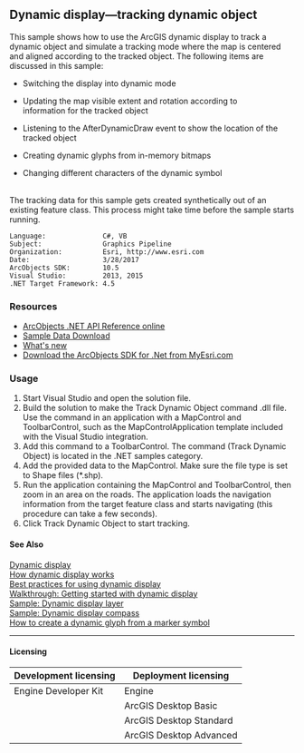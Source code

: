 ## Dynamic display—tracking dynamic object

  <div xmlns="http://www.w3.org/1999/xhtml" xmlns:my="http://schemas.microsoft.com/office/infopath/2003/myXSD/2006-02-10T23:25:53">This sample shows how to use the ArcGIS dynamic display to track a dynamic object and simulate a tracking mode where the map is centered and aligned according to the tracked object. The following items are discussed in this sample:</div>

*   Switching the display into dynamic mode

*   Updating the map visible extent and rotation according to information for the tracked object

*   Listening to the AfterDynamicDraw event to show the location of the tracked object
*   Creating dynamic glyphs from in-memory bitmaps

*   Changing different characters of the dynamic symbol
  <div xmlns="http://www.w3.org/1999/xhtml" xmlns:my="http://schemas.microsoft.com/office/infopath/2003/myXSD/2006-02-10T23:25:53"> </div>
  <div xmlns="http://www.w3.org/1999/xhtml" xmlns:my="http://schemas.microsoft.com/office/infopath/2003/myXSD/2006-02-10T23:25:53">The tracking data for this sample gets created synthetically out of an existing feature class. This process might take time before the sample starts running. </div>  


<!-- TODO: Fill this section below with metadata about this sample-->
```
Language:              C#, VB
Subject:               Graphics Pipeline
Organization:          Esri, http://www.esri.com
Date:                  3/28/2017
ArcObjects SDK:        10.5
Visual Studio:         2013, 2015
.NET Target Framework: 4.5
```

### Resources

* [ArcObjects .NET API Reference online](http://desktop.arcgis.com/en/arcobjects/latest/net/webframe.htm)  
* [Sample Data Download](../../releases)  
* [What's new](http://desktop.arcgis.com/en/arcobjects/latest/net/webframe.htm#05247c04-bfd9-4e36-ae09-bc6e833c3b14.htm)  
* [Download the ArcObjects SDK for .Net from MyEsri.com](https://my.esri.com/)  

### Usage
1. Start Visual Studio and open the solution file.  
1. Build the solution to make the Track Dynamic Object command .dll file. Use the command in an application with a MapControl and ToolbarControl, such as the MapControlApplication template included with the Visual Studio integration.  
1. Add this command to a ToolbarControl. The command (Track Dynamic Object) is located in the .NET samples category.  
1. Add the provided data to the MapControl. Make sure the file type is set to Shape files (*.shp).  
1. Run the application containing the MapControl and ToolbarControl, then zoom in an area on the roads. The application loads the navigation information from the target feature class and starts navigating (this procedure can take a few seconds).  
1. Click Track Dynamic Object to start tracking.  







#### See Also  
[Dynamic display](http://desktop.arcgis.com/search/?q=Dynamic%20display&p=0&language=en&product=arcobjects-sdk-dotnet&version=&n=15&collection=help)  
[How dynamic display works](http://desktop.arcgis.com/search/?q=How%20dynamic%20display%20works&p=0&language=en&product=arcobjects-sdk-dotnet&version=&n=15&collection=help)  
[Best practices for using dynamic display](http://desktop.arcgis.com/search/?q=Best%20practices%20for%20using%20dynamic%20display&p=0&language=en&product=arcobjects-sdk-dotnet&version=&n=15&collection=help)  
[Walkthrough: Getting started with dynamic display](http://desktop.arcgis.com/search/?q=Walkthrough%3A%20Getting%20started%20with%20dynamic%20display&p=0&language=en&product=arcobjects-sdk-dotnet&version=&n=15&collection=help)  
[Sample: Dynamic display layer](../../../Net/GraphicsPipeline/MyDynamicLayer)  
[Sample: Dynamic display compass](../../../Net/GraphicsPipeline/DynamicDisplayCompass)  
[How to create a dynamic glyph from a marker symbol](http://desktop.arcgis.com/search/?q=How%20to%20create%20a%20dynamic%20glyph%20from%20a%20marker%20symbol&p=0&language=en&product=arcobjects-sdk-dotnet&version=&n=15&collection=help)  


---------------------------------

#### Licensing  
| Development licensing | Deployment licensing | 
| ------------- | ------------- | 
| Engine Developer Kit | Engine |  
|  | ArcGIS Desktop Basic |  
|  | ArcGIS Desktop Standard |  
|  | ArcGIS Desktop Advanced |  


